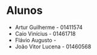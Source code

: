 # Alunos

* Artur Guilherme - 01411574
* Caio Vinícius - 01461718
* Flávio Augusto -
* João Vitor Lucena - 01460568
